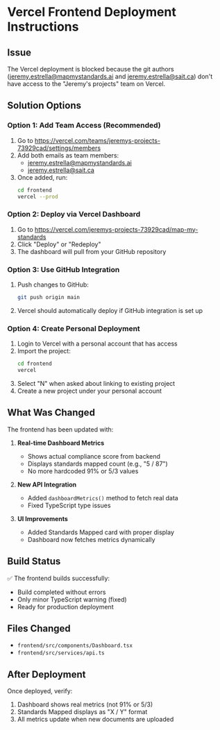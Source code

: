 # Vercel Frontend Deployment Instructions

## Issue
The Vercel deployment is blocked because the git authors (jeremy.estrella@mapmystandards.ai and jeremy.estrella@sait.ca) don't have access to the "Jeremy's projects" team on Vercel.

## Solution Options

### Option 1: Add Team Access (Recommended)
1. Go to https://vercel.com/teams/jeremys-projects-73929cad/settings/members
2. Add both emails as team members:
   - jeremy.estrella@mapmystandards.ai
   - jeremy.estrella@sait.ca
3. Once added, run:
   ```bash
   cd frontend
   vercel --prod
   ```

### Option 2: Deploy via Vercel Dashboard
1. Go to https://vercel.com/jeremys-projects-73929cad/map-my-standards
2. Click "Deploy" or "Redeploy"
3. The dashboard will pull from your GitHub repository

### Option 3: Use GitHub Integration
1. Push changes to GitHub:
   ```bash
   git push origin main
   ```
2. Vercel should automatically deploy if GitHub integration is set up

### Option 4: Create Personal Deployment
1. Login to Vercel with a personal account that has access
2. Import the project:
   ```bash
   cd frontend
   vercel
   ```
3. Select "N" when asked about linking to existing project
4. Create a new project under your personal account

## What Was Changed

The frontend has been updated with:

1. **Real-time Dashboard Metrics**
   - Shows actual compliance score from backend
   - Displays standards mapped count (e.g., "5 / 87")
   - No more hardcoded 91% or 5/3 values

2. **New API Integration**
   - Added `dashboardMetrics()` method to fetch real data
   - Fixed TypeScript type issues

3. **UI Improvements**
   - Added Standards Mapped card with proper display
   - Dashboard now fetches metrics dynamically

## Build Status
✅ The frontend builds successfully:
- Build completed without errors
- Only minor TypeScript warning (fixed)
- Ready for production deployment

## Files Changed
- `frontend/src/components/Dashboard.tsx`
- `frontend/src/services/api.ts`

## After Deployment
Once deployed, verify:
1. Dashboard shows real metrics (not 91% or 5/3)
2. Standards Mapped displays as "X / Y" format
3. All metrics update when new documents are uploaded